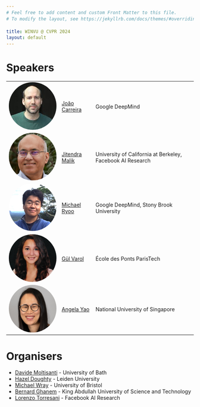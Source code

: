 ```yaml
---
# Feel free to add content and custom Front Matter to this file.
# To modify the layout, see https://jekyllrb.com/docs/themes/#overriding-theme-defaults

title: WINVU @ CVPR 2024
layout: default
---
```


# Speakers

<table style="border-collapse: collapse; border: none;">
<tr style="border: none;">
    <td style="border: none;">
        <img style="width: auto; height: auto;  max-height:128px;  max-width:128px; position: relative; overflow: hidden; border-radius: 50%;" 
        src="./res/joao.png">
    </td>
    <td style="border: none;"><a href="https://scholar.google.com/citations?hl=en&user=IUZ-7_cAAAAJ">João Carreira</a></td>
    <td style="border: none;">Google DeepMind</td>
</tr>
<tr style="border: none;">
    <td style="border: none;">
        <img style="width: auto; height: auto;  max-height:128px;  max-width:128px; position: relative; overflow: hidden; border-radius: 50%;" 
        src="./res/jitendra.png">
    </td>
    <td style="border: none;"><a href="https://people.eecs.berkeley.edu/~malik">Jitendra Malik</a></td>
    <td style="border: none;">University of California at Berkeley, Facebook AI Research</td>
</tr>
<tr style="border: none;">
    <td style="border: none;">
        <img style="width: auto; height: auto;  max-height:128px;  max-width:128px; position: relative; overflow: hidden; border-radius: 50%;" 
        src="./res/michael.jpg">
    </td>
    <td style="border: none;"><a href="http://michaelryoo.com/">Michael Ryoo</a></td>
    <td style="border: none;">Google DeepMind, Stony Brook University</td>
</tr>
<tr style="border: none;">
    <td style="border: none;">
        <img style="width: auto; height: auto;  max-height:128px;  max-width:128px; position: relative; overflow: hidden; border-radius: 50%;" 
        src="./res/gul.jpg">
    </td>
    <td style="border: none;"><a href="https://imagine.enpc.fr/~varolg">Gül Varol</a></td>
    <td style="border: none;">École des Ponts ParisTech</td>
</tr>
<tr style="border: none;">
    <td style="border: none;">
        <img style="width: auto; height: auto;  max-height:128px;  max-width:128px; position: relative; overflow: hidden; border-radius: 50%;" 
        src="./res/angela.png">
    </td>
    <td style="border: none;"><a href="https://www.comp.nus.edu.sg/~ayao">Angela Yao</a></td>
    <td style="border: none;">National University of Singapore</td>
</tr>
</table>

# Organisers

- [Davide Moltisanti](http://davidemoltisanti.com/research/) - University of Bath
- [Hazel Doughty](https://hazeldoughty.github.io/) - Leiden University
- [Michael Wray](https://mwray.github.io/) - University of Bristol
- [Bernard Ghanem](https://www.bernardghanem.com/) - King Abdullah University of Science and Technology
- [Lorenzo Torresani](https://ltorresa.github.io/home.html) - Facebook AI Research



